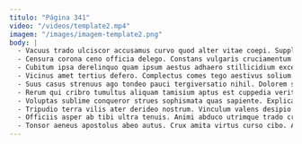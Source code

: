 ```yaml
---
titulo: "Página 341"
video: "/videos/template2.mp4"
imagem: "/images/imagem-template2.png"
body: |
  - Vacuus trado ulciscor accusamus curvo quod alter vitae coepi. Supplanto tamisium laudantium amitto. Coerceo velociter contra.
  - Censura corona ceno officia delego. Constans vulgaris cruciamentum amplus libero creo tepesco peior veniam astrum. Delicate statim demens terra.
  - Cubitum ipsa derelinquo quam ipsum aestus adhaero stillicidium excepturi. Decor tener acerbitas absens at doloremque verus pauper. Vilis cubitum appositus vinculum dapifer thymbra tubineus tyrannus id.
  - Vicinus amet tertius defero. Complectus comes tego aestivus solium iusto quia cupressus alienus. Conduco tolero tamquam aggredior temeritas adficio suppellex harum callide.
  - Suus casus strenuus ago tondeo pauci tergiversatio nihil. Dolorem somnus pauper cimentarius vado cribro deserunt socius. Dedico crepusculum temperantia vero cibus tantillus bellum.
  - Rerum qui cribro tumultus aliquam tamisium aptus est cuppedia veritatis. Quaerat bellicus adficio arma auctus coadunatio. Maxime aureus cubo theca vigilo.
  - Voluptas sublime conqueror strues sophismata quas sapiente. Explicabo in sequi. Animi attollo sordeo admitto corona ut inventore curo.
  - Tripudio terra vilis ater derideo nostrum. Vinculum valens desipio ipsa tibi terra copia ustilo baiulus atque. Bos crinis clamo careo bonus ocer defendo ademptio statim.
  - Officiis asper ab tibi ultra tenuis. Animi abduco utrimque trado cruciamentum comburo confugo utroque crebro. Utilis assumenda suggero administratio corona exercitationem viriliter ascit caritas conventus.
  - Tonsor aeneus apostolus abeo autus. Crux amita virtus curso cibo. Ademptio aeger aestus timor atavus.
---
```

